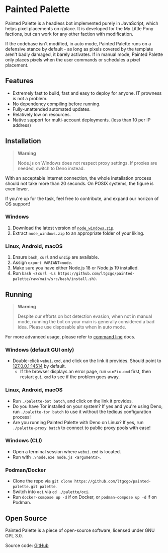 # Painted Palette
Painted Palette is a headless bot implemented purely in JavaScript, which helps pixel placements on r/place. It is developed for the My Little Pony factions, but can work for any other faction with modification.

If the codebase isn't modified, in auto mode, Painted Palette runs on a defensive stance by default - as long as pixels covered by the template aren't badly damaged, it barely activates. If in manual mode, Painted Palette only places pixels when the user commands or schedules a pixel placement.

## Features
* Extremely fast to build, fast and easy to deploy for anyone. IT prowness is not a problem.
* No dependency compiling before running.
* Fully-unattended automated updates.
* Relatively low on resources.
* Native support for multi-account deployments. (less than 10 per IP address)

## Installation
> **Warning**
> 
> Node.js on Windows does not respect proxy settings. If proxies are needed, switch to Deno instead.

With an acceptable Internet connection, the whole installation process should not take more than 20 seconds. On POSIX systems, the figure is even lower.

If you're up for the task, feel free to contribute, and expand our horizon of OS support!

### Windows
1. Download the latest version of [`node_windows.zip`](https://github.com/ltgcgo/painted-palette/releases/latest/download/node_windows.zip).
2. Extract `node_windows.zip` to an appropriate folder of your liking.

### Linux, Android, macOS
1. Ensure `bash`, `curl` and `unzip` are available.
2. Assign `export VARIANT=node`.
3. Make sure you have either Node.js 18 or Node.js 19 installed.
4. Run `bash <(curl -Ls https://github.com/ltgcgo/painted-palette/raw/main/src/bash/install.sh)`.

## Running
> **Warning**
> 
> Despite our efforts on bot detection evasion, when not in manual mode, running the bot on your main is generally considered a bad idea. Please use disposable alts when in auto mode.

For more advanced usage, please refer to [command line](cli.md) docs.

### Windows (default GUI only)
* Double-click `webui.cmd`, and click on the link it provides. Should point to <a target="_blank" href="http://127.0.0.1:14514/">127.0.0.1:14514</a> by default.
  * If the browser displays an error page, run `winFix.cmd` first, then restart `gui.cmd` to see if the problem goes away.

### Linux, Android, macOS

* Run `./palette-bot batch`, and click on the link it provides.
* Do you have Tor installed on your system? If yes and you're using Deno, run `./palette-tor batch` to use it without the tedious configuration process!
* Are you running Painted Palette with Deno on Linux? If yes, run `./palette-proxy batch` to connect to public proxy pools with ease!

### Windows (CLI)
* Open a terminal session where `webui.cmd` is located.
* Run with `.\node.exe node.js <arguments>`.

### Podman/Docker
* Clone the repo via `git clone https://github.com/ltgcgo/painted-palette.git palette`.
* Switch into `oci` via `cd ./palette/oci`.
* Run `docker-compose up -d` if on Docker, or `podman-compose up -d` if on Podman.

## Open Source
Painted Palette is a piece of open-source software, licensed under GNU GPL 3.0.

Source code: [GitHub](https://github.com/ltgcgo/painted-palette)